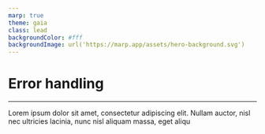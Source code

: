 ```yaml
---
marp: true
theme: gaia
class: lead
backgroundColor: #fff
backgroundImage: url('https://marp.app/assets/hero-background.svg')
---
```


# Error handling

---

Lorem ipsum dolor sit amet, consectetur adipiscing elit. Nullam auctor, nisl nec ultricies lacinia, nunc nisl aliquam massa, eget aliqu
